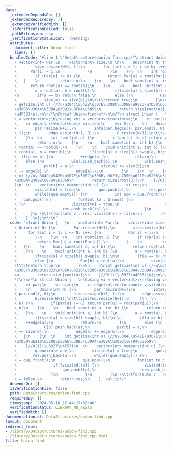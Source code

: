 ```yaml
---
data:
  _extendedDependsOn: []
  _extendedRequiredBy: []
  _extendedVerifiedWith: []
  _isVerificationFailed: false
  _pathExtension: cpp
  _verificationStatusIcon: ':warning:'
  attributes:
    document_title: Union-find
    links: []
  bundledCode: "#line 1 \"DetaStructures/union-find.cpp\"\nstruct Union {   \n   \
    \ vector<int> Par;\n    vector<int> size;\n \n\n    Union(int N) {\n        Par.resize(N+1);\n\
    \        size.resize(N+1, 1);\n        for (int i = 1; i <= N; i++) {\n      \
    \      Par[i] = i;\n            \n        }\n    }\n  \n    int root(int u) {\n\
    \        if (Par[u] != u) {\n            return Par[u] = root(Par[u]);\n     \
    \   }    \n         return u;\n    }\n    \n    bool same(int a, int b) {\n  \
    \      return root(a) == root(b);\n    }\n    \n    bool unit(int a, int b) {\n\
    \        a = root(a), b = root(b);\n        if(size[a] < size[b]) swap(a, b);\n\
    \n        if(a == b) return false;\n        else {\n            Par[b] = root(a);\n\
    \            size[a] += size[b];\n\t\t\treturn true;\n        }\n\n    }\nint\
    \ getsize(int u) {//u\u304C\u542B\u307E\u308C\u308B\u9023\u7D50\u6210\u5206\u306E\
    \u30B5\u30A4\u30BA\u3092\u8FD4\u3059\n        return size[root(u)];\n    }//O(1)(\u5927\
    \u4F53)\n};\n\n/*\n@brief Union-find\n*/\n\n/*\n struct Union {   \n\tusing vi\
    \ = vector<int>;\n\tusing vvi = vector<vector<int>>;\n    vi par;\n    vi size;\n\
    \    vi edge;\n\tvector<bool> visited;\n    vvi G;\n    \n    Union(int N) {\n\
    \        par.resize(N+1);\n        iota(par.begin(), par.end(), 0);\n        size.assign(N+1,\
    \ 1);\n        edge.assign(N+1, 0);\n        G.resize(N+1);\n\t\tvisited.resize(N+1);\n\
    \    }\n  \n    int root(int u) {\n        if(par[u] != u) return par[u] = root(par[u]);\n\
    \         return u;\n    }\n    \n    bool same(int a, int b) {\n        return\
    \ root(a) == root(b);\n    }\n    \n    void unit(int a, int b) {\n        a =\
    \ root(a), b = root(b);\n        if(size[a] < size[b]) swap(a, b);\n \n      \
    \  if(a == b) {\n            ++edge[a];\n            return;\n        }\n    \
    \    else {\n            G[a].push_back(b);\n            G[b].push_back(a);\n\
    \            par[b] = a;\n            size[a] += size[b];\n            edge[a]\
    \ += edge[b];\n            edge[a]++;\n        }\n    }\n  \n    int getsize(int\
    \ u) {//u\u304C\u542B\u307E\u308C\u308B\u9023\u7D50\u6210\u5206\u306E\u30B5\u30A4\
    \u30BA\u3092\u8FD4\u3059\n        return size[root(u)];\n    }//O(1)(\u5927\u4F53\
    )\n  \n    vector<int> members(int u) {\n        vi res;\n        queue<int> que;\n\
    \        visited[u] = true;\n        que.push(u);\n        res.push_back(u);\n\
    \        while(!que.empty()) {\n            int now = que.front();\n         \
    \   que.pop();\n            for(int to : G[now]) {\n                if(!visited[to])\
    \ {\n                    visited[to] = true;\n                    que.push(to);\n\
    \                    res.push_back(to);\n                }\n            }\n  \
    \      }\n \n\t\tfor(auto v : res) visited[v] = false;\n        return res;\n\
    \    }  \n};\n*/\n"
  code: "struct Union {   \n    vector<int> Par;\n    vector<int> size;\n \n\n   \
    \ Union(int N) {\n        Par.resize(N+1);\n        size.resize(N+1, 1);\n   \
    \     for (int i = 1; i <= N; i++) {\n            Par[i] = i;\n            \n\
    \        }\n    }\n  \n    int root(int u) {\n        if (Par[u] != u) {\n   \
    \         return Par[u] = root(Par[u]);\n        }    \n         return u;\n \
    \   }\n    \n    bool same(int a, int b) {\n        return root(a) == root(b);\n\
    \    }\n    \n    bool unit(int a, int b) {\n        a = root(a), b = root(b);\n\
    \        if(size[a] < size[b]) swap(a, b);\n\n        if(a == b) return false;\n\
    \        else {\n            Par[b] = root(a);\n            size[a] += size[b];\n\
    \t\t\treturn true;\n        }\n\n    }\nint getsize(int u) {//u\u304C\u542B\u307E\
    \u308C\u308B\u9023\u7D50\u6210\u5206\u306E\u30B5\u30A4\u30BA\u3092\u8FD4\u3059\
    \n        return size[root(u)];\n    }//O(1)(\u5927\u4F53)\n};\n\n/*\n@brief Union-find\n\
    */\n\n/*\n struct Union {   \n\tusing vi = vector<int>;\n\tusing vvi = vector<vector<int>>;\n\
    \    vi par;\n    vi size;\n    vi edge;\n\tvector<bool> visited;\n    vvi G;\n\
    \    \n    Union(int N) {\n        par.resize(N+1);\n        iota(par.begin(),\
    \ par.end(), 0);\n        size.assign(N+1, 1);\n        edge.assign(N+1, 0);\n\
    \        G.resize(N+1);\n\t\tvisited.resize(N+1);\n    }\n  \n    int root(int\
    \ u) {\n        if(par[u] != u) return par[u] = root(par[u]);\n         return\
    \ u;\n    }\n    \n    bool same(int a, int b) {\n        return root(a) == root(b);\n\
    \    }\n    \n    void unit(int a, int b) {\n        a = root(a), b = root(b);\n\
    \        if(size[a] < size[b]) swap(a, b);\n \n        if(a == b) {\n        \
    \    ++edge[a];\n            return;\n        }\n        else {\n            G[a].push_back(b);\n\
    \            G[b].push_back(a);\n            par[b] = a;\n            size[a]\
    \ += size[b];\n            edge[a] += edge[b];\n            edge[a]++;\n     \
    \   }\n    }\n  \n    int getsize(int u) {//u\u304C\u542B\u307E\u308C\u308B\u9023\
    \u7D50\u6210\u5206\u306E\u30B5\u30A4\u30BA\u3092\u8FD4\u3059\n        return size[root(u)];\n\
    \    }//O(1)(\u5927\u4F53)\n  \n    vector<int> members(int u) {\n        vi res;\n\
    \        queue<int> que;\n        visited[u] = true;\n        que.push(u);\n \
    \       res.push_back(u);\n        while(!que.empty()) {\n            int now\
    \ = que.front();\n            que.pop();\n            for(int to : G[now]) {\n\
    \                if(!visited[to]) {\n                    visited[to] = true;\n\
    \                    que.push(to);\n                    res.push_back(to);\n \
    \               }\n            }\n        }\n \n\t\tfor(auto v : res) visited[v]\
    \ = false;\n        return res;\n    }  \n};\n*/"
  dependsOn: []
  isVerificationFile: false
  path: DetaStructures/union-find.cpp
  requiredBy: []
  timestamp: '2024-05-10 22:44:19+09:00'
  verificationStatus: LIBRARY_NO_TESTS
  verifiedWith: []
documentation_of: DetaStructures/union-find.cpp
layout: document
redirect_from:
- /library/DetaStructures/union-find.cpp
- /library/DetaStructures/union-find.cpp.html
title: Union-find
---
```

